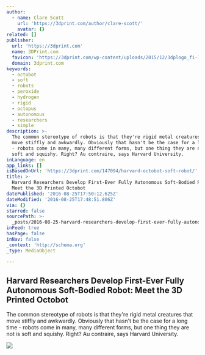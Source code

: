```yaml
---
author:
  - name: Clare Scott
    url: 'https://3dprint.com/author/clare-scott/'
    avatar: {}
related: []
publisher:
  url: 'https://3dprint.com'
  name: 3DPrint.com
  favicon: 'https://3dprint.com/wp-content/uploads/2015/12/3dplogo_fi-1.jpg'
  domain: 3dprint.com
keywords:
  - octobot
  - soft
  - robots
  - peroxide
  - hydrogen
  - rigid
  - octopus
  - autonomous
  - researchers
  - simple
description: >-
  The common stereotype of robots is that they're rigid metal creatures that
  move stiffly and awkwardly. Obviously that hasn't be the case for a long time
  - robots come in many, many different forms, but one thing they are not is
  soft and squishy. Right? Au contraire, says Harvard University.
inLanguage: en
app_links: []
isBasedOnUrl: 'https://3dprint.com/147094/harvard-octobot-soft-robot/'
title: >-
  Harvard Researchers Develop First-Ever Fully Autonomous Soft-Bodied Robot:
  Meet the 3D Printed Octobot
datePublished: '2016-08-25T17:50:12.625Z'
dateModified: '2016-08-25T17:48:51.806Z'
via: {}
starred: false
sourcePath: >-
  _posts/2016-08-25-harvard-researchers-develop-first-ever-fully-autonomous-soft.md
inFeed: true
hasPage: false
inNav: false
_context: 'http://schema.org'
_type: MediaObject

---
```

<article style=""><h1>Harvard Researchers Develop First-Ever Fully Autonomous Soft-Bodied Robot: Meet the 3D Printed Octobot</h1><p>The common stereotype of robots is that they're rigid metal creatures that move stiffly and awkwardly. Obviously that hasn't be the case for a long time - robots come in many, many different forms, but one thing they are not is soft and squishy. Right? Au contraire, says Harvard University.</p><img src="https://3dprint.com/wp-content/uploads/2016/08/Nature_2016_press_Image2-1024x683-800x534.jpg" /></article>